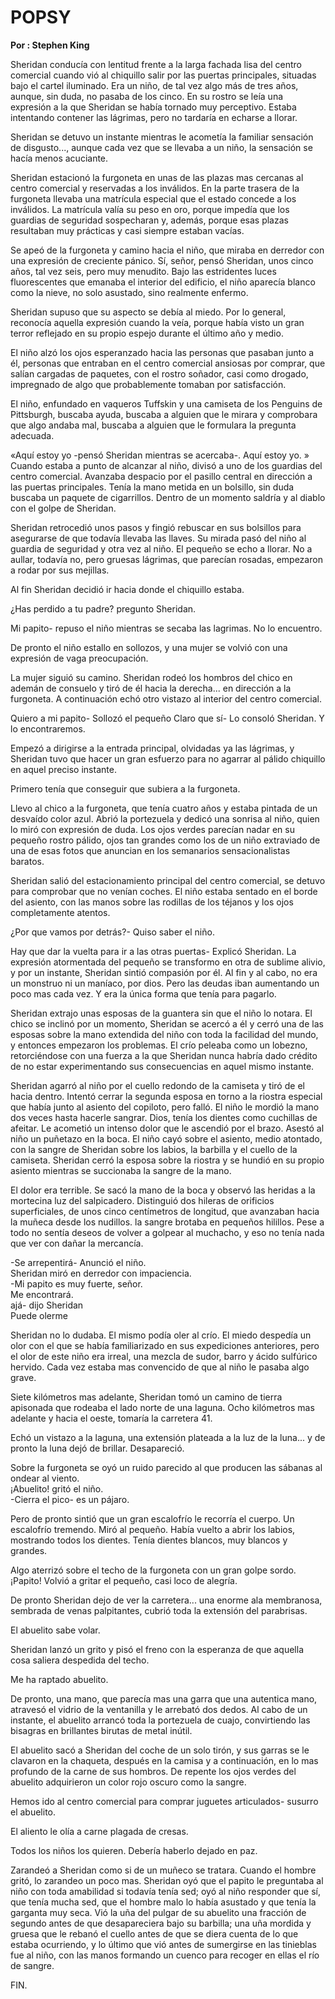 # POPSY

**Por : Stephen King**

Sheridan conducía con lentitud frente a la larga fachada lisa del
centro comercial cuando vió al chiquillo salir por las puertas
principales, situadas bajo el cartel iluminado. Era un niño, de tal vez
algo más de tres años, aunque, sin duda, no pasaba de los cinco. En su
rostro se leía una expresión a la que Sheridan se había tornado muy
perceptivo. Estaba intentando contener las lágrimas, pero no tardaría
en echarse a llorar.

Sheridan se detuvo un instante mientras le acometía la familiar
sensación de disgusto..., aunque cada vez que se llevaba a un niño, la
sensación se hacía menos acuciante.

Sheridan estacionó la furgoneta en unas de las plazas mas cercanas al
centro comercial y reservadas a los inválidos. En la parte trasera de
la furgoneta llevaba una matrícula especial que el estado concede a los
inválidos. La matrícula valía su peso en oro, porque impedía que los
guardias de seguridad sospecharan y, además, porque esas plazas
resultaban muy prácticas y casi siempre estaban vacías.

Se apeó de la furgoneta y camino hacia el niño, que miraba en derredor
con una expresión de creciente pánico. Sí, señor, pensó Sheridan, unos
cinco años, tal vez seis, pero muy menudito. Bajo las estridentes luces
fluorescentes que emanaba el interior del edificio, el niño aparecía
blanco como la nieve, no solo asustado, sino realmente enfermo.

Sheridan supuso que su aspecto se debía al miedo. Por lo general,
reconocía aquella expresión cuando la veía, porque había visto un gran
terror reflejado en su propio espejo durante el último año y medio.

El niño alzó los ojos esperanzado hacia las personas que pasaban junto
a él, personas que entraban en el centro comercial ansiosas por
comprar, que salían cargadas de paquetes, con el rostro soñador, casi
como drogado, impregnado de algo que probablemente tomaban por
satisfacción.

El niño, enfundado en vaqueros Tuffskin y una camiseta de los Penguins
de Pittsburgh, buscaba ayuda, buscaba a alguien que le mirara y
comprobara que algo andaba mal, buscaba a alguien que le formulara la
pregunta adecuada.

«Aquí estoy yo -pensó Sheridan mientras se acercaba-. Aquí estoy yo. »
Cuando estaba a punto de alcanzar al niño, divisó a uno de los guardias
del centro comercial. Avanzaba despacio por el pasillo central en
dirección a las puertas principales. Tenía la mano metida en un
bolsillo, sin duda buscaba un paquete de cigarrillos. Dentro de un
momento saldría y al diablo con el golpe de Sheridan.

Sheridan retrocedió unos pasos y fingió rebuscar en sus bolsillos para
asegurarse de que todavía llevaba las llaves. Su mirada pasó del niño
al guardia de seguridad y otra vez al niño. El pequeño se echo a
llorar. No a aullar, todavía no, pero gruesas lágrimas, que parecían
rosadas, empezaron a rodar por sus mejillas.

Al fin Sheridan decidió ir hacia donde el chiquillo estaba.

¿Has perdido a tu padre? pregunto Sheridan.

Mi papito- repuso el niño mientras se secaba las lagrimas. No lo
encuentro.

De pronto el niño estallo en sollozos, y una mujer se volvió con una
expresión de vaga preocupación.

La mujer siguió su camino. Sheridan rodeó los hombros del chico en
ademán de consuelo y tiró de él hacia la derecha... en dirección a la
furgoneta. A continuación echó otro vistazo al interior del centro
comercial.

Quiero a mi papito- Sollozó el pequeño
Claro que sí- Lo consoló Sheridan. Y lo encontraremos.

Empezó a dirigirse a la entrada principal, olvidadas ya las lágrimas, y
Sheridan tuvo que hacer un gran esfuerzo para no agarrar al pálido
chiquillo en aquel preciso instante.

Primero tenía que conseguir que subiera a la furgoneta.

Llevo al chico a la furgoneta, que tenía cuatro años y estaba pintada
de un desvaído color azul. Abrió la portezuela y dedicó una sonrisa al
niño, quien lo miró con expresión de duda. Los ojos verdes parecían
nadar en su pequeño rostro pálido, ojos tan grandes como los de un niño
extraviado de una de esas fotos que anuncian en los semanarios
sensacionalistas baratos.

Sheridan salió del estacionamiento principal del centro comercial, se
detuvo para comprobar que no venían coches. El niño estaba sentado en
el borde del asiento, con las manos sobre las rodillas de los téjanos y
los ojos completamente atentos.

¿Por que vamos por detrás?- Quiso saber el niño.

Hay que dar la vuelta para ir a las otras puertas- Explicó Sheridan.
La expresión atormentada del pequeño se transformo en otra de sublime
alivio, y por un instante, Sheridan sintió compasión por él. Al fin y
al cabo, no era un monstruo ni un maníaco, por dios. Pero las deudas
iban aumentando un poco mas cada vez. Y era la única forma que tenía
para pagarlo.

Sheridan extrajo unas esposas de la guantera sin que el niño lo notara.
El chico se inclinó por un momento, Sheridan se acercó a él y cerró una
de las esposas sobre la mano extendida del niño con toda la facilidad
del mundo, y entonces empezaron los problemas. El crío peleaba como un
lobezno, retorciéndose con una fuerza a la que Sheridan nunca habría
dado crédito de no estar experimentando sus consecuencias en aquel
mismo instante.

Sheridan agarró al niño por el cuello redondo de la camiseta y tiró de
el hacia dentro. Intentó cerrar la segunda esposa en torno a la riostra
especial que había junto al asiento del copiloto, pero falló. El niño
le mordió la mano dos veces hasta hacerle sangrar. Dios, tenía los
dientes como cuchillas de afeitar. Le acometió un intenso dolor que le
ascendió por el brazo. Asestó al niño un puñetazo en la boca. El niño
cayó sobre el asiento, medio atontado, con la sangre de Sheridan sobre
los labios, la barbilla y el cuello de la camiseta. Sheridan cerró la
esposa sobre la riostra y se hundió en su propio asiento mientras se
succionaba la sangre de la mano.

El dolor era terrible. Se sacó la mano de la boca y observó las heridas
a la mortecina luz del salpicadero. Distinguió dos hileras de orificios
superficiales, de unos cinco centímetros de longitud, que avanzaban
hacia la muñeca desde los nudillos. la sangre brotaba en pequeños
hilillos. Pese a todo no sentía deseos de volver a golpear al muchacho,
y eso no tenía nada que ver con dañar la mercancía.

-Se arrepentirá- Anunció el niño.  
Sheridan miró en derredor con impaciencia.  
-Mi papito es muy fuerte, señor.  
Me encontrará.  
ajá- dijo Sheridan  
Puede olerme

Sheridan no lo dudaba. El mismo podía oler al crío. El miedo despedía
un olor con el que se había familiarizado en sus expediciones
anteriores, pero el olor de este niño era irreal, una mezcla de sudor,
barro y ácido sulfúrico hervido. Cada vez estaba mas convencido de que
al niño le pasaba algo grave.

Siete kilómetros mas adelante, Sheridan tomó un camino de tierra
apisonada que rodeaba el lado norte de una laguna. Ocho kilómetros mas
adelante y hacia el oeste, tomaría la carretera 41.

Echó un vistazo a la laguna, una extensión plateada a la luz de la
luna... y de pronto la luna dejó de brillar. Desapareció.

Sobre la furgoneta se oyó un ruido parecido al que producen las sábanas
al ondear al viento.  
¡Abuelito! gritó el niño.  
-Cierra el pico- es un pájaro.

Pero de pronto sintió que un gran escalofrío le recorría el cuerpo. Un
escalofrío tremendo. Miró al pequeño. Había vuelto a abrir los labios,
mostrando todos los dientes. Tenía dientes blancos, muy blancos y
grandes.

Algo aterrizó sobre el techo de la furgoneta con un gran golpe sordo.
¡Papito! Volvió a gritar el pequeño, casi loco de alegría.

De pronto Sheridan dejo de ver la carretera... una enorme ala
membranosa, sembrada de venas palpitantes, cubrió toda la extensión del
parabrisas.

El abuelito sabe volar.

Sheridan lanzó un grito y pisó el freno con la esperanza de que aquella
cosa saliera despedida del techo.

Me ha raptado abuelito.

De pronto, una mano, que parecía mas una garra que una autentica mano,
atravesó el vidrio de la ventanilla y le arrebató dos dedos. Al cabo de
un instante, el abuelito arrancó toda la portezuela de cuajo,
convirtiendo las bisagras en brillantes birutas de metal inútil.

El abuelito sacó a Sheridan del coche de un solo tirón, y sus garras se
le clavaron en la chaqueta, después en la camisa y a continuación, en
lo mas profundo de la carne de sus hombros. De repente los ojos verdes
del abuelito adquirieron un color rojo oscuro como la sangre.

Hemos ido al centro comercial para comprar juguetes articulados-
susurro el abuelito.

El aliento le olía a carne plagada de cresas.

Todos los niños los quieren. Debería haberlo dejado en paz.

Zarandeó a Sheridan como si de un muñeco se tratara. Cuando el hombre
gritó, lo zarandeo un poco mas. Sheridan oyó que el papito le
preguntaba al niño con toda amabilidad si todavía tenía sed; oyó al
niño responder que sí, que tenía mucha sed, que el hombre malo lo había
asustado y que tenía la garganta muy seca. Vió la uña del pulgar de su
abuelito una fracción de segundo antes de que desapareciera bajo su
barbilla; una uña mordida y gruesa que le rebanó el cuello antes de que
se diera cuenta de lo que estaba ocurriendo, y lo último que vió antes
de sumergirse en las tinieblas fue al niño, con las manos formando un
cuenco para recoger en ellas el río de sangre.

FIN.
